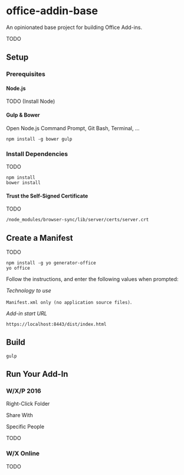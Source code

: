 # office-addin-base
An opinionated base project for building Office Add-ins.

TODO

## Setup
### Prerequisites
#### Node.js
TODO (Install Node)

#### Gulp & Bower
Open Node.js Command Prompt, Git Bash, Terminal, ...

`npm install -g bower gulp`

### Install Dependencies
TODO
```
npm install
bower install
```
#### Trust the Self-Signed Certificate
TODO

`/node_modules/browser-sync/lib/server/certs/server.crt`

## Create a Manifest
TODO
```
npm install -g yo generator-office
yo office
```
Follow the instructions, and enter the following values when prompted:

_Technology to use_

`Manifest.xml only (no application source files)`.

_Add-in start URL_

`https://localhost:8443/dist/index.html`

## Build
`gulp`

## Run Your Add-In
### W/X/P 2016
Right-Click Folder

Share With

Specific People

TODO

### W/X Online
TODO